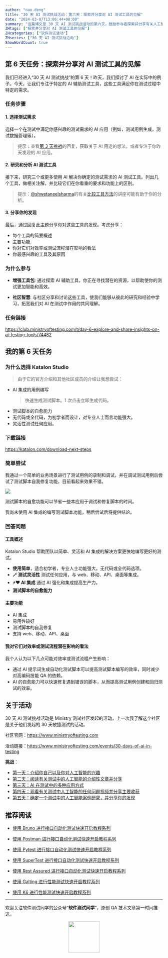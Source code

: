 ```yaml
---
author: "nao.deng"
title: "30 天 AI 测试挑战活动：第六天：探索并分享对 AI 测试工具的见解"
date: "2024-03-07T13:06:44+08:00"
summary: "这篇博文是 30 天 AI 测试挑战活动的第六天，鼓励参与者探索并分享有关人工智能测试工具的见解。博文可能包括对不同人工智能测试工具的介绍，评估其特点和适用场景，并分享作者对这些工具的体验和看法。通过这样的分享，读者能够更好地了解当前市场上的人工智能测试工具，以及它们在测试流程中的作用。这个系列活动有望为测试专业人士提供对人工智能测试工具的全面了解，并促使他们更灵活地选择适用于其项目的工具。"
ZHtags: ["探索并分享对 AI 测试工具的见解"]
ZHcategories: ["软件测试活动"]
ZHseries: ["30 天 AI 测试挑战活动"]
ShowWordCount: true
---
```


## 第 6 天任务：探索并分享对 AI 测试工具的见解

我们已经进入“30 天 AI 测试挑战”的第 6 天！昨天，我们探讨了 AI 在实际中的例子。今天，让我们专注于特定的 AI 辅助测试工具，这些工具满足你在测试过程中特定的需求。

### 任务步骤

#### 1. 选择测试需求

选择一个在测试中满足你感兴趣的测试需求的 AI 应用（例如，测试用例生成，测试数据管理等）。

> 提示：查看[第 3 天挑战](https://club.ministryoftesting.com/t/day-3-list-ways-in-which-ai-is-used-in-testing/74454)的回复，获取关于 AI 用途的想法，或者专注于你昨天发现的 AI 应用。

#### 2. 研究和分析 AI 测试工具

接下来，研究三个或更多使用 AI 解决你确定的测试需求的 AI 测试工具。列出几个工具，做相关注解，并比较它们在你看重的要求和功能上的区别。

> 提示：[@shwetaneelsharma](https://club.ministryoftesting.com/u/shwetaneelsharma)的有关[比较工具方法](https://www.ministryoftesting.com/testbash-sessions/approach-to-comparing-tools-with-shweta-sharma)的讲座可能有助于你的分析。

#### 3. 分享你的发现

最后，通过回复此主题分享你对这些工具的发现。考虑分享：

- 每个工具的简要概述
- 主要功能
- 你对它们对效率或测试流程潜在影响的看法
- 你最感兴趣的工具及其原因

### 为什么参与

- **增强工具包**: 通过探索 AI 辅助工具，你正在寻找潜在的资源，以帮助使你的测试更加智能和高效。

- **社区智慧**: 与社区分享和讨论这些工具，使我们能够从彼此的研究和经验中学习，拓宽我们对 AI 在测试中作用的共同理解。

### 任务链接

<https://club.ministryoftesting.com/t/day-6-explore-and-share-insights-on-ai-testing-tools/74482>

## 我的第 6 天任务

### 为什么选择 Katalon Studio

>由于它的官方介绍和其他社区成员的介绍让我想尝试：

- AI 集成的用例编写
  >快速生成测试脚本。1 次点击立即生成代码。
- 测试脚本的自愈能力
- 无代码或全代码，为初学者而设计，对专业人士而言功能强大。
- 灵活性测试任何应用。

### 下载链接

<https://katalon.com/download-next-steps>

### 简单尝试

我通过一个简单的业务场景进行了测试用例的录制和调试，并在调试测试用例后尝试了测试脚本自我修复功能，目前看起来效果不错。

![ ](https://cdn.jsdelivr.net/gh/naodeng/blogimg@master/uPic/hLA764.png)

测试脚本的自愈功能可以节省一些本应用于调试和修复脚本的时间。

我尚未使用 AI 集成的编写测试脚本功能，稍后尝试后将提供结论。

### 回答问题

#### 工具概述

Katalon Studio 帮助团队以简单、灵活和 AI 集成的解决方案更快地编写更好的测试。

- **使用简单**，适合初学者，专业人士功能强大。无代码或全代码选项。
- **🪄 测试灵活性** 测试任何应用，与 web、移动、API、桌面等集成。
- **⚡️❤️ AI 集成** 通过 AI 强化和集成提高生产力。
- **测试脚本的自愈能力**

#### 主要功能

- AI 集成
- 易用性较好
- 测试脚本的自我修复
- 支持 web、移动、API、桌面

#### 我对它们对效率或测试流程潜在影响的看法

我个人认为以下几点可能对效率或测试流程产生影响：

- 通过 AI 提示词生成自动化测试脚本可以提高测试脚本编写的效率，同时减少对高编码技能 QA 的依赖。
- AI 的自愈能力可以快速修复遇到错误的脚本，从而提高测试用例创建和回归测试的效率。

## 关于活动

30 天 AI 测试挑战活动是 Ministry 测试社区发起的活动，上一次我了解这个社区是关于他们发起的 30 天敏捷测试的活动。

社区官网：<https://www.ministryoftesting.com>

活动链接：<https://www.ministryoftesting.com/events/30-days-of-ai-in-testing>

**挑战**：

- [第一天：介绍你自己以及你对人工智能的兴趣](https://naodeng.com.cn/zh/posts/event/30-days-of-ai-in-testing-day-1-introduce-yourself-and-your-interest-in-ai/)
- [第二天：阅读有关测试中的人工智能的介绍性文章并分享](https://naodeng.com.cn/zh/posts/event/30-days-of-ai-in-testing-day-2-read-an-introductory-article-on-ai-in-testing-and-share-it/)
- [第三天：AI 在测试中的多种应用方式](https://naodeng.com.cn/zh/posts/event/30-days-of-ai-in-testing-day-3-list-ways-in-which-ai-is-used-in-testing/)
- [第四天：观看有关测试中人工智能的任何问题视频并分享主要收获](https://naodeng.com.cn/zh/posts/event/30-days-of-ai-in-testing-day-4-watch-the-ama-on-artificial-intelligence-in-testing-and-share-your-key-takeaway/)
- [第五天：确定一个测试中的人工智能案例研究，并分享你的发现](https://naodeng.com.cn/zh/posts/event/30-days-of-ai-in-testing-day-5-identify-a-case-study-on-ai-in-testing-and-share-your-findings/)

## 推荐阅读

- [使用 Bruno 进行接口自动化测试快速开启教程系列](https://naodeng.com.cn/zh/zhcategories/bruno/)

- [使用 Postman 进行接口自动化测试快速开启教程系列](https://naodeng.tech/zh/zhseries/postman-%E6%8E%A5%E5%8F%A3%E8%87%AA%E5%8A%A8%E5%8C%96%E6%B5%8B%E8%AF%95%E6%95%99%E7%A8%8B/)
- [使用 Pytest 进行接口自动化测试快速开启教程系列](https://naodeng.tech/zh/zhseries/pytest-%E6%8E%A5%E5%8F%A3%E8%87%AA%E5%8A%A8%E5%8C%96%E6%B5%8B%E8%AF%95%E6%95%99%E7%A8%8B/)
- [使用 SuperTest 进行接口自动化测试快速开启教程系列](https://naodeng.tech/zh/zhseries/supertest-%E6%8E%A5%E5%8F%A3%E8%87%AA%E5%8A%A8%E5%8C%96%E6%B5%8B%E8%AF%95%E6%95%99%E7%A8%8B/)
- [使用 Rest Assured 进行接口自动化测试快速开启教程系列](https://naodeng.tech/zh/zhseries/rest-assured-%E6%8E%A5%E5%8F%A3%E8%87%AA%E5%8A%A8%E5%8C%96%E6%B5%8B%E8%AF%95%E6%95%99%E7%A8%8B/)
- [使用 Galting 进行性能测试快速开启教程系列](https://naodeng.tech/zh/zhseries/gatling-%E6%80%A7%E8%83%BD%E6%B5%8B%E8%AF%95%E6%95%99%E7%A8%8B/)
- [使用 K6 进行性能测试快速开启教程系列](https://naodeng.com.cn/zh/zhseries/k6-%E6%80%A7%E8%83%BD%E6%B5%8B%E8%AF%95%E6%95%99%E7%A8%8B/)

---
欢迎关注软件测试同学的公众号“**软件测试同学**”，原创 QA 技术文章第一时间推送。
<!-- markdownlint-disable MD045 -->
<!-- markdownlint-disable MD033 -->
<center>
  <img src="https://cdn.jsdelivr.net/gh/naodeng/blogimg@master/uPic/2023112015'QR Code for 公众号.jpg" style="width: 100px;">
</center>
<!-- markdownlint-disable MD033 -->
<!-- markdownlint-disable MD045 -->